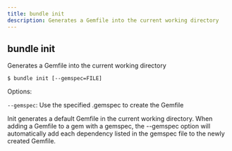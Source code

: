 ```yaml
---
title: bundle init
description: Generates a Gemfile into the current working directory
---
```


## bundle init

Generates a Gemfile into the current working directory

    $ bundle init [--gemspec=FILE]


Options:

<code>--gemspec</code>: Use the specified .gemspec to create the Gemfile

Init generates a default Gemfile in the current working directory. When adding a
Gemfile to a gem with a gemspec, the --gemspec option will automatically add each
dependency listed in the gemspec file to the newly created Gemfile.
